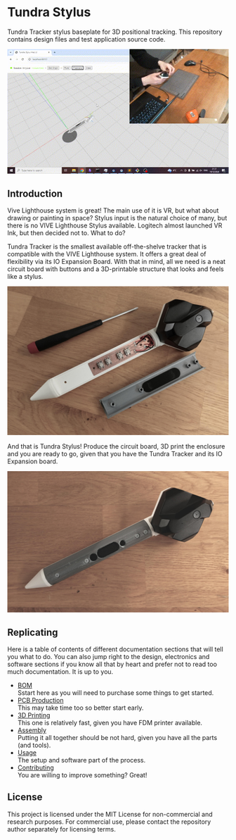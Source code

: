 # Tundra Stylus

Tundra Tracker stylus baseplate for 3D positional tracking. This repository contains design files and test application source code.

![Hello Video](media/hello.gif)


## Introduction

Vive Lighthouse system is great! The main use of it is VR, but what about drawing or painting in space? Stylus input is the natural choice of many, but there is no VIVE Lighthouse Stylus available. Logitech almost launched VR Ink, but then decided not to. What to do?

Tundra Tracker is the smallest available off-the-shelve tracker that is compatible with the VIVE Lighthouse system. It offers a great deal of flexibility via its IO Expansion Board. With that in mind, all we need is a neat circuit board with buttons and a 3D-printable structure that looks and feels like a stylus. 

![Stylus Open](media/stylus_open.jpg)

And that is Tundra Stylus! Produce the circuit board, 3D print the enclosure and you are ready to go, given that you have the Tundra Tracker and its IO Expansion board.

![Stylus](media/stylus.jpg)


## Replicating

Here is a table of contents of different documentation sections that will tell you what to do. You can also jump right to the design, electronics and software sections if you know all that by heart and prefer not to read too much documentation. It is up to you.

- [BOM](docs/BOM.md)  
  Sstart here as you will need to purchase some things to get started.
- [PCB Production](docs/PCB_PRODUCTION.md)  
  This may take time too so better start early.
- [3D Printing](docs/3D_PRINTING.md)  
  This one is relatively fast, given you have FDM printer available.
- [Assembly](docs/ASSEMBLY.md)  
  Putting it all together should be not hard, given you have all the parts (and tools).
- [Usage](docs/USAGE.md)  
  The setup and software part of the process.
- [Contributing](docs/CONTRIBUTING.md)  
  You are willing to improve something? Great!


## License

This project is licensed under the MIT License for non-commercial and research purposes. For commercial use, please contact the repository author separately for licensing terms.



